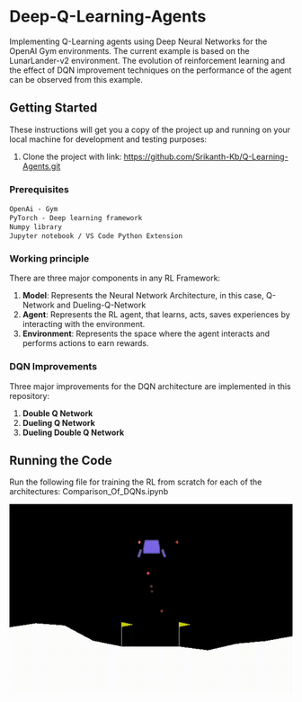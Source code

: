 # Deep-Q-Learning-Agents
Implementing Q-Learning agents using Deep Neural Networks for the OpenAI Gym environments. The current example is based on the LunarLander-v2 environment. The evolution of reinforcement learning and the effect of DQN improvement techniques on the performance of the agent can be observed from this example.

## Getting Started

These instructions will get you a copy of the project up and running on your local machine for development and testing purposes: <br/>
1. Clone the project with link: https://github.com/Srikanth-Kb/Q-Learning-Agents.git

### Prerequisites

```
OpenAi - Gym
PyTorch - Deep learning framework
Numpy library
Jupyter notebook / VS Code Python Extension
```

### Working principle

There are three major components in any RL Framework:

1. <b>Model</b>: Represents the Neural Network Architecture, in this case, Q-Network and Dueling-Q-Network<br />
2. <b>Agent</b>: Represents the RL agent, that learns, acts, saves experiences by interacting with the environment.<br />
3. <b>Environment</b>: Represents the space where the agent interacts and performs actions to earn rewards.<br />

### DQN Improvements
Three major improvements for the DQN architecture are implemented in this repository:
1. <b>Double Q Network</b>
2. <b>Dueling Q Network</b>
3. <b>Dueling Double Q Network</b>

## Running the Code

Run the following file for training the RL from scratch for each of the architectures: Comparison_Of_DQNs.ipynb

![Trained Agent Demo](TrainedLander.gif)
